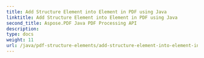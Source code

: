 ```yaml
---
title: Add Structure Element into Element in PDF using Java
linktitle: Add Structure Element into Element in PDF using Java
second_title: Aspose.PDF Java PDF Processing API
description: 
type: docs
weight: 11
url: /java/pdf-structure-elements/add-structure-element-into-element-in-pdf-using-java/
---
```

